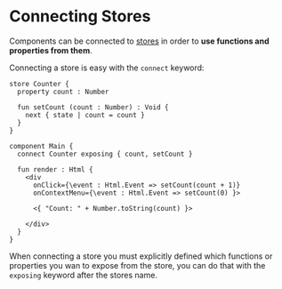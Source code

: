 # Connecting Stores

Components can be connected to [stores](../store.md) in order to **use functions and properties from them**.

Connecting a store is easy with the `connect` keyword:

```text
store Counter {
  property count : Number 

  fun setCount (count : Number) : Void {
    next { state | count = count }
  }
}

component Main {
  connect Counter exposing { count, setCount }

  fun render : Html {
    <div 
      onClick={\event : Html.Event => setCount(count + 1)}
      onContextMenu={\event : Html.Event => setCount(0) }>

      <{ "Count: " + Number.toString(count) }>

    </div>
  }
}
```

When connecting a store you must explicitly defined which functions or properties you wan to expose from the store, you can do that with the `exposing` keyword after the stores name.

